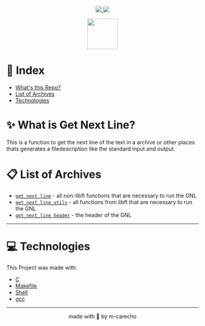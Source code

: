 <p align="center">

  <a aria-label="Completed" href="https://www.42sp.org.br/">
    <img src="https://img.shields.io/badge/42SP-GNL-682998?logo="></img>
  </a>

  <a href="https://github.com/m-carecho/42SP_Libft/commits/main">
    <img src="https://img.shields.io/github/last-commit/m-carecho/42SP_GNL?color=682998">
  </a>

</p>

<div align="center">
<a href="https://github.com/m-carecho/42SP_GNL"><img height="80px" src="https://user-images.githubusercontent.com/98053054/151611429-e4a36218-d7d4-4473-be17-c540d5142727.png" /></a>
</div>




# :pushpin: Index

* [What's this Repo?](#sparkles-What-is-Get-Next-Line)
* [List of Archives](#clipboard-List-of-Archives)
* [Technologies](#computer-Technologies)

# :sparkles: What is Get Next Line?

This is a function to get the next line of the text in a archive or other places thats generates a filedescription like the standard input and output.


# :clipboard: List of Archives

- [`get_next_line`](/get_next_line.c)	- all non-libft functions that are necessary to run the GNL
- [`get_next_line_utils`](/get_next_line_utils.c)	- all functions from libft that are necessary to run the GNL
- [`get_next_line header`](/get_next_line.h)		- the header of the GNL


---

# :computer: Technologies

This Project was made with:

* [C](https://devdocs.io/)
* [Makefile](https://www.gnu.org/software/make/manual/make.html)
* [Shell](https://unixguide.readthedocs.io/en/latest/unixcheatsheet/)
* [gcc](https://terminaldeinformacao.com/2015/10/08/como-instalar-e-configurar-o-gcc-no-windows-mingw/)



---
<p align="center">
made with 💖 by m-carecho
</p>
